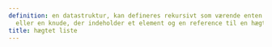 ```yaml
---
definition: en datastruktur, kan defineres rekursivt som værende enten den tomme liste
  eller en knude, der indeholder et element og en reference til en hægtet liste
title: hægtet liste
---
```

